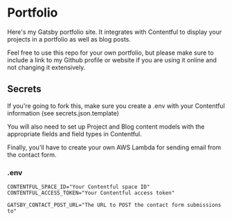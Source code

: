 # Portfolio

Here's my Gatsby portfolio site. It integrates with Contentful to display your projects in a portfolio as well as blog posts.

Feel free to use this repo for your own portfolio, but please make sure to include a link to my Github profile or website if you are using it online and not changing it extensively.

## Secrets

If you're going to fork this, make sure you create a .env with your Contentful information (see secrets.json.template)

You will also need to set up Project and Blog content models with the appropriate fields and field types in Contentful.

Finally, you'll have to create your own AWS Lambda for sending email from the contact form.

### .env
```
CONTENTFUL_SPACE_ID="Your Contentful space ID"
CONTENTFUL_ACCESS_TOKEN="Your Contentful access token"

GATSBY_CONTACT_POST_URL="The URL to POST the contact form submissions to"
```